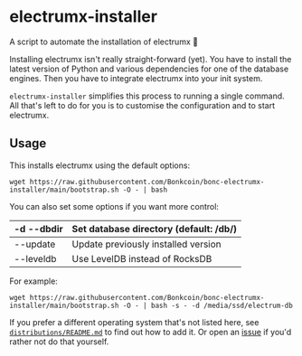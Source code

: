 # electrumx-installer
A script to automate the installation of electrumx 🤖

Installing electrumx isn't really straight-forward (yet). You have to install the latest version of Python and various dependencies for
one of the database engines. Then you have to integrate electrumx into your init system.

`electrumx-installer` simplifies this process to running a single command. All that's left to do for you
is to customise the configuration and to start electrumx.

## Usage
This installs electrumx using the default options:

    wget https://raw.githubusercontent.com/Bonkcoin/bonc-electrumx-installer/main/bootstrap.sh -O - | bash

You can also set some options if you want more control:

| -d --dbdir | Set database directory (default: /db/) |
|------------|----------------------------------------|
| --update   | Update previously installed version    |
| --leveldb  | Use LevelDB instead of RocksDB         |

For example:

    wget https://raw.githubusercontent.com/Bonkcoin/bonc-electrumx-installer/main/bootstrap.sh -O - | bash -s - -d /media/ssd/electrum-db



If you prefer a different operating system that's not listed here, see
[`distributions/README.md`](https://github.com/Bonkcoin/bonc-electrumx-installer/blob/main/distributions/README.md) to find out how to add it.
Or open an [issue](https://github.com/Bonkcoin/bonc-electrumx-installer/issues/new) if you'd rather not do that yourself.
